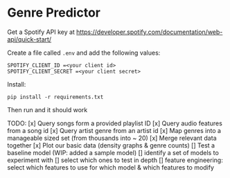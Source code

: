 # Genre Predictor
Get a Spotify API key at https://developer.spotify.com/documentation/web-api/quick-start/

Create a file called `.env` and add the following values:
```
SPOTIFY_CLIENT_ID =<your client id>
SPOTIFY_CLIENT_SECRET =<your client secret>
```

Install:
```
pip install -r requirements.txt 
```

Then run and it should work


TODO:
[x] Query songs form a provided playlist ID
[x] Query audio features from a song id
[x] Query artist genre from an artist id
[x] Map genres into a manageable sized set (from thousands into ~ 20)
[x] Merge relevant data together
[x] Plot our basic data (density graphs & genre counts)
[] Test a baseline model (WIP: added a sample model)
[] identify a set of models to experiment with
[] select which ones to test in depth
[] feature engineering: select which features to use for which model & which features to modify
